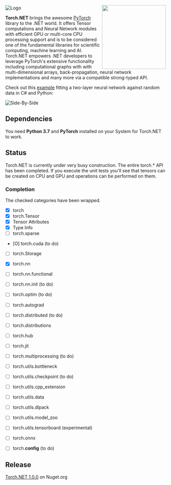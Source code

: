 ![Logo](docs/art/Torch.NET_logo512.png)<a href="http://scisharpstack.org"><img src="https://github.com/SciSharp/SciSharp/blob/master/art/scisharp_badge.png" width="200" height="200" align="right" /></a>

**Torch.NET** brings the awesome [PyTorch](https://pytorch.org) library to the .NET world. It offers Tensor computations and Neural Network modules with efficient GPU or multi-core CPU processing support and is to be considered one of the fundamental libraries for scientific computing, machine learning and AI. Torch.NET empowers .NET developers to leverage PyTorch's extensive functionality including computational graphs with with multi-dimensional arrays, back-propagation, neural network implementations and many more via a compatible strong-typed API.

Check out this [example](src/Examples/SimpleNeuralNetworkExample/Program.cs) fitting a two-layer neural network against random data in C# and Python: 

![Side-By-Side](docs/art/cs_vs_py.png)

## Dependencies
You need **Python 3.7** and **PyTorch** installed on your System for Torch.NET to work.

## Status

Torch.NET is currently under very busy construction. The entire torch.* API has been completed. If you execute the unit tests you'll see that tensors can be created on CPU and GPU and operations can be performed on them.

### Completion
The checked categories have been wrapped.
- [x] torch
- [x] torch.Tensor
- [x] Tensor Attributes
- [x] Type Info
- [ ] torch.sparse
- [O] torch.cuda (to do)
- [ ] torch.Storage
- [x] torch.nn
- [ ] torch.nn.functional
- [ ] torch.nn.init (to do)
- [ ] torch.optim (to do)
- [ ] torch.autograd
- [ ] torch.distributed (to do)
- [ ] torch.distributions
- [ ] torch.hub
- [ ] torch.jit
- [ ] torch.multiprocessing (to do)

- [ ] torch.utils.bottleneck
- [ ] torch.utils.checkpoint (to do)
- [ ] torch.utils.cpp_extension
- [ ] torch.utils.data
- [ ] torch.utils.dlpack
- [ ] torch.utils.model_zoo
- [ ] torch.utils.tensorboard (experimental)
- [ ] torch.onnx
- [ ] torch.__config__ (to do)

## Release

[Torch.NET 1.0.0](https://www.nuget.org/packages/Torch.NET/1.0.0) on Nuget.org
